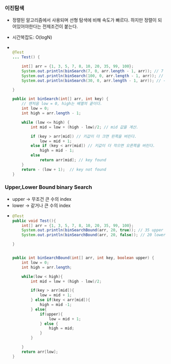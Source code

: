 ### 이진탐색
* 정렬된 알고리즘에서 사용되며 선형 탐색에 비해 속도가 빠르다. 하지만 정렬이 되어있어야한다는 전제조건이 붙는다.
* 시간복잡도: O(logN)

* ```java

  @Test
  ... Test() {
  
      int[] arr = {1, 3, 5, 7, 8, 10, 20, 35, 99, 100};
      System.out.println(binSearch(7, 0, arr.length - 1, arr)); // 7 검색됨
      System.out.println(binSearch(100, 0, arr.length - 1, arr)); // 100 검색됨
      System.out.println(binSearch(30, 0, arr.length - 1, arr)); // -1.. 검색안됨

  }

  public int binSearch(int[] arr, int key) {
      // 맨처음 low = 0, high는 배열의 끝이다.
      int low = 0;
      int high = arr.length - 1;

      while (low <= high) {
          int mid = low + (high - low)/2; // mid 값을 계산.

          if (key > arr[mid]) // 키값이 더 크면 왼쪽을 버린다.
              low = mid + 1;
          else if (key < arr[mid]) // 키값이 더 작으면 오른쪽을 버린다.
              high = mid - 1;
          else
              return arr[mid]; // key found
      }
      return - (low + 1);  // key not found
  }

### Upper,Lower Bound binary Search
* upper -> 무조건 큰 수의 index
* lower -> 같거나 큰 수의 index
* ```java
  @Test
  public void Test(){
      int[] arr = {1, 3, 5, 7, 8, 10, 20, 35, 99, 100};
      System.out.println(binSearchBound(arr, 20, true)); // 35 upper
      System.out.println(binSearchBound(arr, 20, false)); // 20 lower

  }


  public int binSearchBound(int[] arr, int key, boolean upper) {
      int low = 0;
      int high = arr.length;

      while(low < high){
          int mid = low + (high - low)/2;

          if(key > arr[mid]){
              low = mid + 1;
          } else if(key < arr[mid]){
              high = mid -1;
          } else{
              if(upper){
                  low = mid + 1;
              } else {
                  high = mid;
              }
          }

      }
      return arr[low];
  }
